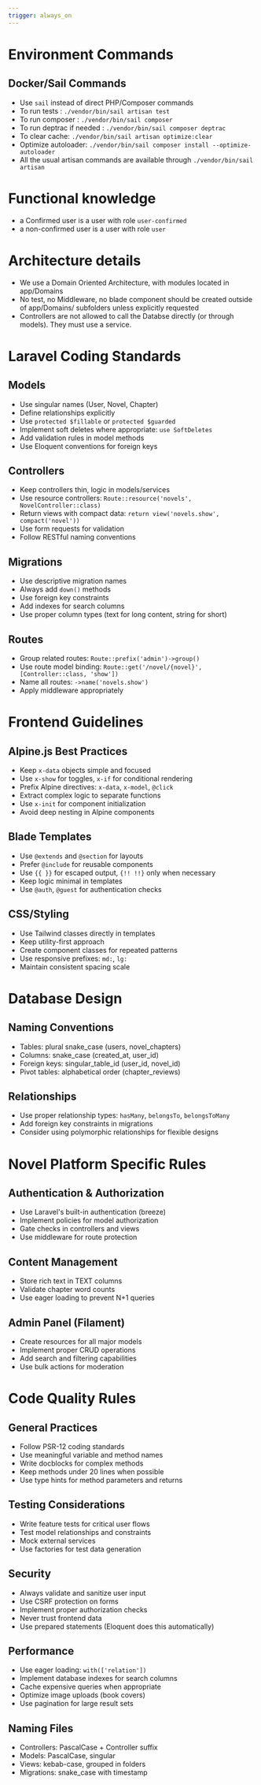 ```yaml
---
trigger: always_on
---
```


# Environment Commands

## Docker/Sail Commands
- Use `sail` instead of direct PHP/Composer commands
- To run tests : `./vendor/bin/sail artisan test`
- To run composer : `./vendor/bin/sail composer` 
- To run deptrac if needed : `./vendor/bin/sail composer deptrac`
- To clear cache: `./vendor/bin/sail artisan optimize:clear`
- Optimize autoloader: `./vendor/bin/sail composer install --optimize-autoloader`
- All the usual artisan commands are available through `./vendor/bin/sail artisan`

# Functional knowledge
- a Confirmed user is a user with role `user-confirmed`
- a non-confirmed user is a user with role `user`

# Architecture details
- We use a Domain Oriented Architecture, with modules located in app/Domains
- No test, no Middleware, no blade component should be created outside of app/Domains/<domain> subfolders unless explicitly requested
- Controllers are not allowed to call the Databse directly (or through models). They must use a service. 

# Laravel Coding Standards

## Models
- Use singular names (User, Novel, Chapter)
- Define relationships explicitly
- Use `protected $fillable` or `protected $guarded`
- Implement soft deletes where appropriate: `use SoftDeletes`
- Add validation rules in model methods
- Use Eloquent conventions for foreign keys

## Controllers
- Keep controllers thin, logic in models/services
- Use resource controllers: `Route::resource('novels', NovelController::class)`
- Return views with compact data: `return view('novels.show', compact('novel'))`
- Use form requests for validation
- Follow RESTful naming conventions

## Migrations
- Use descriptive migration names
- Always add `down()` methods
- Use foreign key constraints
- Add indexes for search columns
- Use proper column types (text for long content, string for short)

## Routes
- Group related routes: `Route::prefix('admin')->group()`
- Use route model binding: `Route::get('/novel/{novel}', [Controller::class, 'show'])`
- Name all routes: `->name('novels.show')`
- Apply middleware appropriately

# Frontend Guidelines

## Alpine.js Best Practices
- Keep `x-data` objects simple and focused
- Use `x-show` for toggles, `x-if` for conditional rendering
- Prefix Alpine directives: `x-data`, `x-model`, `@click`
- Extract complex logic to separate functions
- Use `x-init` for component initialization
- Avoid deep nesting in Alpine components

## Blade Templates
- Use `@extends` and `@section` for layouts
- Prefer `@include` for reusable components
- Use `{{ }}` for escaped output, `{!! !!}` only when necessary
- Keep logic minimal in templates
- Use `@auth`, `@guest` for authentication checks

## CSS/Styling
- Use Tailwind classes directly in templates
- Keep utility-first approach
- Create component classes for repeated patterns
- Use responsive prefixes: `md:`, `lg:`
- Maintain consistent spacing scale

# Database Design

## Naming Conventions
- Tables: plural snake_case (users, novel_chapters)
- Columns: snake_case (created_at, user_id)
- Foreign keys: singular_table_id (user_id, novel_id)
- Pivot tables: alphabetical order (chapter_reviews)

## Relationships
- Use proper relationship types: `hasMany`, `belongsTo`, `belongsToMany`
- Add foreign key constraints in migrations
- Consider using polymorphic relationships for flexible designs

# Novel Platform Specific Rules

## Authentication & Authorization
- Use Laravel's built-in authentication (breeze)
- Implement policies for model authorization
- Gate checks in controllers and views
- Use middleware for route protection

## Content Management
- Store rich text in TEXT columns
- Validate chapter word counts
- Use eager loading to prevent N+1 queries

## Admin Panel (Filament)
- Create resources for all major models
- Implement proper CRUD operations
- Add search and filtering capabilities
- Use bulk actions for moderation

# Code Quality Rules

## General Practices
- Follow PSR-12 coding standards
- Use meaningful variable and method names
- Write docblocks for complex methods
- Keep methods under 20 lines when possible
- Use type hints for method parameters and returns

## Testing Considerations
- Write feature tests for critical user flows
- Test model relationships and constraints
- Mock external services
- Use factories for test data generation

## Security
- Always validate and sanitize user input
- Use CSRF protection on forms
- Implement proper authorization checks
- Never trust frontend data
- Use prepared statements (Eloquent does this automatically)

## Performance
- Use eager loading: `with(['relation'])`
- Implement database indexes for search columns
- Cache expensive queries when appropriate
- Optimize image uploads (book covers)
- Use pagination for large result sets

## Naming Files
- Controllers: PascalCase + Controller suffix
- Models: PascalCase, singular
- Views: kebab-case, grouped in folders
- Migrations: snake_case with timestamp
